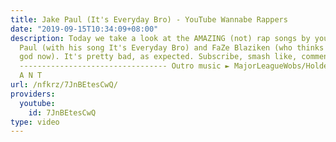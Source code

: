 ```yaml
---
title: Jake Paul (It's Everyday Bro) - YouTube Wannabe Rappers
date: "2019-09-15T10:34:09+08:00"
description: Today we take a look at the AMAZING (not) rap songs by youtubers Jake
  Paul (with his song It's Everyday Bro) and FaZe Blaziken (who thinks he's a rap
  god now). It's pretty bad, as expected. Subscribe, smash like, comment, thx xoxo.
  --------------------------------- Outro music ► MajorLeagueWobs/Holder - D I S T
  A N T
url: /nfkrz/7JnBEtesCwQ/
providers:
  youtube:
    id: 7JnBEtesCwQ
type: video
---
```

